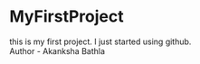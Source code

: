 # MyFirstProject
this is my first project. I  just started using github.<br/>
Author - Akanksha Bathla
